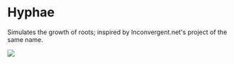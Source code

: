 # Hyphae
Simulates the growth of roots; inspired by Inconvergent.net's project of the same name.

![](http://imgur.com/wbHexGp.gif)

